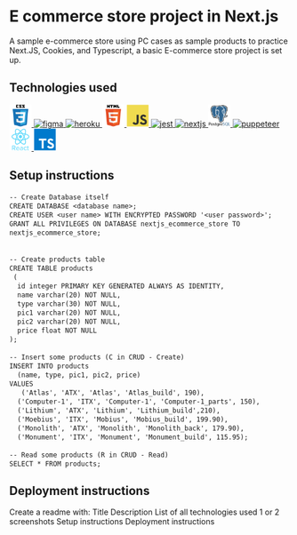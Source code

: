 # E commerce store project in Next.js

A sample e-commerce store using PC cases as sample products to practice Next.JS, Cookies, and Typescript, a basic E-commerce store project is set up.

## Technologies used
<p align="left"> <a href="https://www.w3schools.com/css/" target="_blank" rel="noreferrer"> <img src="https://raw.githubusercontent.com/devicons/devicon/master/icons/css3/css3-original-wordmark.svg" alt="css3" width="40" height="40"/> </a> <a href="https://www.figma.com/" target="_blank" rel="noreferrer"> <img src="https://www.vectorlogo.zone/logos/figma/figma-icon.svg" alt="figma" width="40" height="40"/> </a> <a href="https://heroku.com" target="_blank" rel="noreferrer"> <img src="https://www.vectorlogo.zone/logos/heroku/heroku-icon.svg" alt="heroku" width="40" height="40"/> </a> <a href="https://www.w3.org/html/" target="_blank" rel="noreferrer"> <img src="https://raw.githubusercontent.com/devicons/devicon/master/icons/html5/html5-original-wordmark.svg" alt="html5" width="40" height="40"/> </a> <a href="https://developer.mozilla.org/en-US/docs/Web/JavaScript" target="_blank" rel="noreferrer"> <img src="https://raw.githubusercontent.com/devicons/devicon/master/icons/javascript/javascript-original.svg" alt="javascript" width="40" height="40"/> </a> <a href="https://jestjs.io" target="_blank" rel="noreferrer"> <img src="https://www.vectorlogo.zone/logos/jestjsio/jestjsio-icon.svg" alt="jest" width="40" height="40"/> </a> <a href="https://nextjs.org/" target="_blank" rel="noreferrer"> <img src="https://cdn.worldvectorlogo.com/logos/nextjs-2.svg" alt="nextjs" width="40" height="40"/> </a> <a href="https://www.postgresql.org" target="_blank" rel="noreferrer"> <img src="https://raw.githubusercontent.com/devicons/devicon/master/icons/postgresql/postgresql-original-wordmark.svg" alt="postgresql" width="40" height="40"/> </a> <a href="https://github.com/puppeteer/puppeteer" target="_blank" rel="noreferrer"> <img src="https://www.vectorlogo.zone/logos/pptrdev/pptrdev-official.svg" alt="puppeteer" width="40" height="40"/> </a> <a href="https://reactjs.org/" target="_blank" rel="noreferrer"> <img src="https://raw.githubusercontent.com/devicons/devicon/master/icons/react/react-original-wordmark.svg" alt="react" width="40" height="40"/> </a> <a href="https://www.typescriptlang.org/" target="_blank" rel="noreferrer"> <img src="https://raw.githubusercontent.com/devicons/devicon/master/icons/typescript/typescript-original.svg" alt="typescript" width="40" height="40"/> </a> </p>


## Setup instructions

```
-- Create Database itself
CREATE DATABASE <database name>;
CREATE USER <user name> WITH ENCRYPTED PASSWORD '<user password>';
GRANT ALL PRIVILEGES ON DATABASE nextjs_ecommerce_store TO nextjs_ecommerce_store;


-- Create products table
CREATE TABLE products
 (
  id integer PRIMARY KEY GENERATED ALWAYS AS IDENTITY,
  name varchar(20) NOT NULL,
  type varchar(30) NOT NULL,
  pic1 varchar(20) NOT NULL,
  pic2 varchar(20) NOT NULL,
  price float NOT NULL
);

-- Insert some products (C in CRUD - Create)
INSERT INTO products
  (name, type, pic1, pic2, price)
VALUES
   ('Atlas', 'ATX', 'Atlas', 'Atlas_build', 190),
  ('Computer-1', 'ITX', 'Computer-1', 'Computer-1_parts', 150),
  ('Lithium', 'ATX', 'Lithium', 'Lithium_build',210),
  ('Moebius', 'ITX', 'Mobius', 'Mobius_build', 199.90),
  ('Monolith', 'ATX', 'Monolith', 'Monolith_back', 179.90),
  ('Monument', 'ITX', 'Monument', 'Monument_build', 115.95);

-- Read some products (R in CRUD - Read)
SELECT * FROM products;
```

## Deployment instructions

Create a readme with:
Title
Description
List of all technologies used
1 or 2 screenshots
Setup instructions
Deployment instructions

